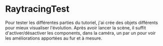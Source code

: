 # RaytracingTest
Pour tester les différentes parties du tutoriel, 
j'ai crée des objets différents pour mieux visualiser l'évolution. 
Après avoir lancer la scène, 
il suffit d'activer/désactiver les components, dans la caméra, 
un par un pour voir les améliorations apportées au fur et à mesure.
